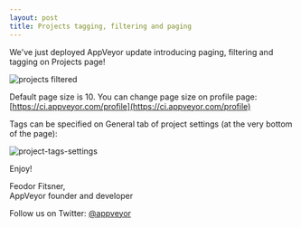 ```yaml
---
layout: post
title: Projects tagging, filtering and paging
---
```


We've just deployed AppVeyor update introducing paging, filtering and tagging on Projects page!

<img src="/assets/images/posts/projects-tagging-filtering/projects-filtered.png" alt="projects filtered">

Default page size is 10. You can change page size on profile page: [https://ci.appveyor.com/profile](https://ci.appveyor.com/profile)

Tags can be specified on General tab of project settings (at the very bottom of the page):

<img src="/assets/images/posts/projects-tagging-filtering/project-tags-settings.png" alt="project-tags-settings">

Enjoy!

Feodor Fitsner,<br>
AppVeyor founder and developer

Follow us on Twitter: [@appveyor](https://twitter.com/appveyor)
